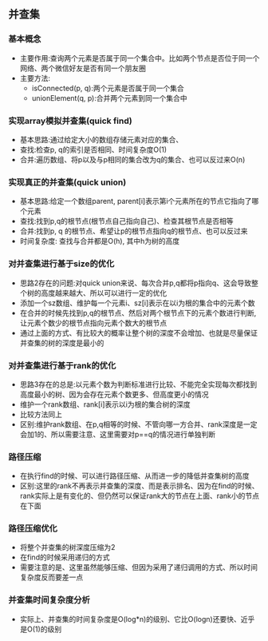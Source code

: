 ## 并查集
### 基本概念
- 主要作用:查询两个元素是否属于同一个集合中。比如两个节点是否位于同一个网络、两个微信好友是否有同一个朋友圈
- 主要方法:
    - isConnected(p, q):两个元素是否属于同一个集合
    - unionElement(q, p):合并两个元素到同一个集合中
### 实现array模拟并查集(quick find)
- 基本思路:通过给定大小的数组存储元素对应的集合、
- 查找:检查p, q的索引是否相同、时间复杂度O(1)
- 合并:遍历数组、将p以及与p相同的集合改为q的集合、也可以反过来O(n)
### 实现真正的并查集(quick union)
- 基本思路:给定一个数组parent, parent[i]表示第i个元素所在的节点它指向了哪个元素 
- 查找:找到p,q的根节点(根节点自己指向自己)、检查其根节点是否相等
- 合并:找到p, q 的根节点、希望让p的根节点指向q的根节点、也可以反过来
- 时间复杂度: 查找与合并都是O(h), 其中h为树的高度
### 对并查集进行基于size的优化
- 思路2存在的问题:对quick union来说、每次合并p,q都将p指向q、这会导致整个树的高度越来越大、所以可以进行一定的优化
- 添加一个sz数组、维护每一个元素i、sz[i]表示在以i为根的集合中的元素个数
- 在合并的时候先找到p,q的根节点、然后对两个根节点下的元素个数进行判断, 让元素个数少的根节点指向元素个数大的根节点
- 通过上面的方式、有比较大的概率让整个树的深度不会增加、也就是尽量保证并查集的树的深度是最小的
### 对并查集进行基于rank的优化
- 思路3存在的总是:以元素个数为判断标准进行比较、不能完全实现每次都找到高度最小的树、因为会存在元素个数更多、但高度更小的情况
- 维护一个rank数组、rank[i]表示以i为根的集合树的深度
- 比较方法同上
- 区别:维护rank数组、在p,q相等的时候、不管向哪一方合并、rank深度是一定会加1的、所以需要注意、这里需要对p==q的情况进行单独判断
### 路径压缩
- 在执行find的时候、可以进行路径压缩、从而进一步的降低并查集树的高度
- 区别:这里的rank不再表示并查集的深度、而是表示排名、因为在find的时候、rank实际上是有变化的、但仍然可以保证rank大的节点在上面、rank小的节点在下面
### 路径压缩优化
- 将整个并查集的树深度压缩为2
- 在find的时候采用递归的方式
- 需要注意的是、这里虽然能够压缩、但因为采用了递归调用的方式、所以时间复杂度反而要差一点
### 并查集时间复杂度分析
- 实际上、并查集的时间复杂度是O(log*n)的级别、它比O(logn)还要快、近乎是O(1)的级别